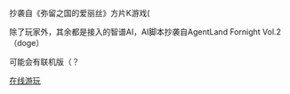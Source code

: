 抄袭自《弥留之国的爱丽丝》方片K游戏(

除了玩家外，其余都是接入的智谱AI，AI脚本抄袭自AgentLand Fornight Vol.2（doge）

可能会有联机版（？

<a href="https://manincircle.github.io/Beautifulgame/" target="_blank">在线游玩</a>

